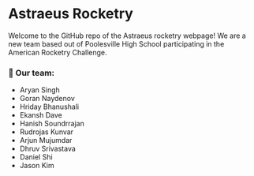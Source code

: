 # Astraeus Rocketry

Welcome to the GitHub repo of the Astraeus rocketry webpage! We are a new team based out of Poolesville High School participating in the American Rocketry Challenge.

### 🚀 Our team:
+ Aryan Singh
+ Goran Naydenov
+ Hriday Bhanushali
+ Ekansh Dave
+ Hanish Soundrrajan
+ Rudrojas Kunvar
+ Arjun Mujumdar
+ Dhruv Srivastava
+ Daniel Shi
+ Jason Kim
